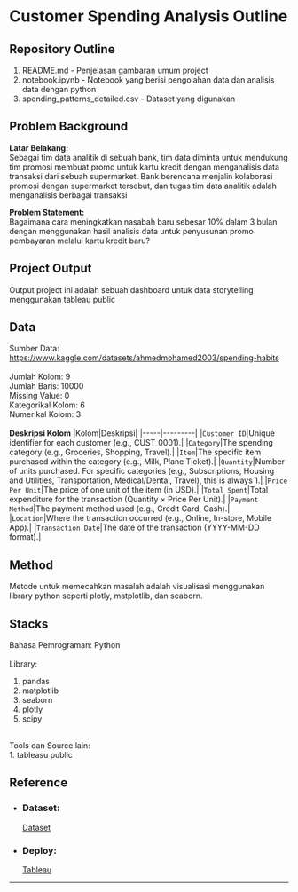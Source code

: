 # Customer Spending Analysis Outline

## Repository Outline
1. README.md - Penjelasan gambaran umum project
2. notebook.ipynb - Notebook yang berisi pengolahan data dan analisis data dengan python
3. spending_patterns_detailed.csv - Dataset yang digunakan


## Problem Background
**Latar Belakang:**<br>
Sebagai tim data analitik di sebuah bank, tim data diminta untuk mendukung tim promosi membuat promo untuk kartu kredit dengan menganalisis data transaksi dari sebuah supermarket. Bank berencana menjalin kolaborasi promosi dengan supermarket tersebut, dan tugas tim data analitik adalah menganalisis berbagai transaksi

**Problem Statement:**<br>
Bagaimana cara meningkatkan nasabah baru sebesar 10% dalam 3 bulan dengan menggunakan hasil analisis data untuk penyusunan promo pembayaran melalui kartu kredit baru?


## Project Output
Output project ini adalah sebuah dashboard untuk data storytelling menggunakan tableau public

## Data
Sumber Data: https://www.kaggle.com/datasets/ahmedmohamed2003/spending-habits<br><br>
Jumlah Kolom: 9 <br>
Jumlah Baris: 10000 <br>
Missing Value: 0 <br>
Kategorikal Kolom: 6 <br>
Numerikal Kolom: 3<br><br>
**Deskripsi Kolom**
|Kolom|Deskripsi| 
|-----|---------|
|`Customer ID`|Unique identifier for each customer (e.g., CUST_0001).|
|`Category`|The spending category (e.g., Groceries, Shopping, Travel).|
|`Item`|The specific item purchased within the category (e.g., Milk, Plane Ticket).|
|`Quantity`|Number of units purchased. For specific categories (e.g., Subscriptions, Housing and Utilities, Transportation, Medical/Dental, Travel), this is always 1.|
|`Price Per Unit`|The price of one unit of the item (in USD).|
|`Total Spent`|Total expenditure for the transaction (Quantity × Price Per Unit).|
|`Payment Method`|The payment method used (e.g., Credit Card, Cash).|
|`Location`|Where the transaction occurred (e.g., Online, In-store, Mobile App).|
|`Transaction Date`|The date of the transaction (YYYY-MM-DD format).|

## Method
Metode untuk memecahkan masalah adalah visualisasi menggunakan library python seperti plotly, matplotlib, dan seaborn.

## Stacks
Bahasa Pemrograman: Python<br>
<br>Library:<br>
1. pandas
2. matplotlib
3. seaborn
4. plotly
5. scipy

<br>
Tools dan Source lain: <br>
1. tableasu public

## Reference

- ### Dataset:
    [Dataset](https://www.kaggle.com/datasets/ahmedmohamed2003/spending-habits)

 - ### Deploy:
    [Tableau](https://public.tableau.com/views/Milestones1_17393585197170/Dashboard1?:language=en-US&publish=yes&:sid=&:redirect=auth&:display_count=n&:origin=viz_share_link)
---